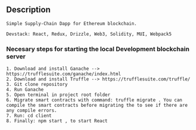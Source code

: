 ## Description
    Simple Supply-Chain Dapp for Ethereum blockchain. 
    
    Devstack: React, Redux, Drizzle, Web3, Solidity, MUI, Webpack5  

### Necesary steps for starting the local Development blockchain server  
    1. Download and install Ganache --> https://trufflesuite.com/ganache/index.html
    2. Download and install Truffle --> https://trufflesuite.com/truffle/
    3. Git clone repository
    4. Run Ganache
    5. Open terminal in project root folder
    6. Migrate smart contracts with command: truffle migrate . You can compile the smart contracts before migrating the to see if there are any compile errors.
    7. Run: cd client
    8. Finally: npm start , to start React